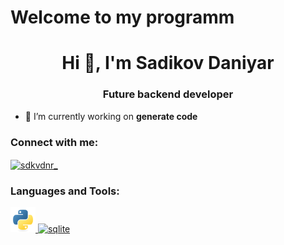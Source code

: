 # Welcome to my programm
<h1 align="center">Hi 👋, I'm Sadikov Daniyar</h1>
<h3 align="center">Future backend developer</h3>

- 🔭 I’m currently working on **generate code**

<h3 align="left">Connect with me:</h3>
<p align="left">
<a href="https://instagram.com/sdkvdnr_" target="blank"><img align="center" src="https://raw.githubusercontent.com/rahuldkjain/github-profile-readme-generator/master/src/images/icons/Social/instagram.svg" alt="sdkvdnr_" height="30" width="40" /></a>
</p>

<h3 align="left">Languages and Tools:</h3>
<p align="left"> <a href="https://www.python.org" target="_blank" rel="noreferrer"> <img src="https://raw.githubusercontent.com/devicons/devicon/master/icons/python/python-original.svg" alt="python" width="40" height="40"/> </a> <a href="https://www.sqlite.org/" target="_blank" rel="noreferrer"> <img src="https://www.vectorlogo.zone/logos/sqlite/sqlite-icon.svg" alt="sqlite" width="40" height="40"/> </a> </p>
